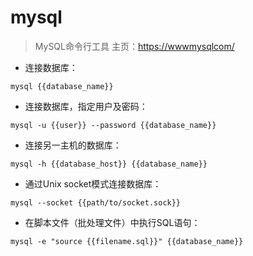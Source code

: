 # mysql

> MySQL命令行工具
> 主页：<https://wwwmysqlcom/>

- 连接数据库：

`mysql {{database_name}}`

- 连接数据库，指定用户及密码：

`mysql -u {{user}} --password {{database_name}}`

- 连接另一主机的数据库：

`mysql -h {{database_host}} {{database_name}}`

- 通过Unix socket模式连接数据库：

`mysql --socket {{path/to/socket.sock}}`

- 在脚本文件（批处理文件）中执行SQL语句：

`mysql -e "source {{filename.sql}}" {{database_name}}`

[#]: contributors: ([潘潘]，[木子立青])